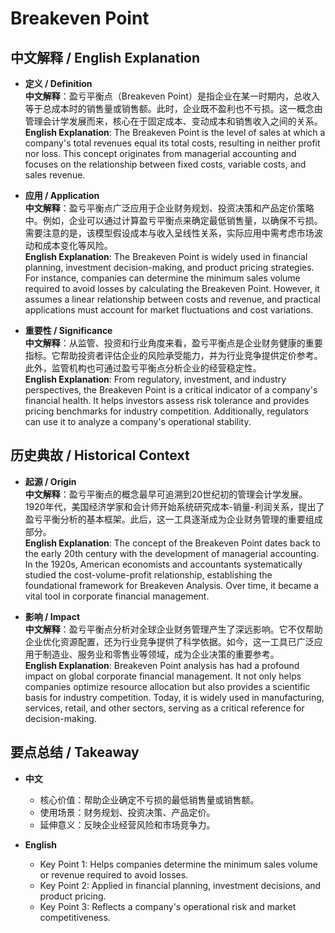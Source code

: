 # Breakeven Point

## 中文解释 / English Explanation

* **定义 / Definition**  
  **中文解释**：盈亏平衡点（Breakeven Point）是指企业在某一时期内，总收入等于总成本时的销售量或销售额。此时，企业既不盈利也不亏损。这一概念由管理会计学发展而来，核心在于固定成本、变动成本和销售收入之间的关系。  
  **English Explanation**: The Breakeven Point is the level of sales at which a company's total revenues equal its total costs, resulting in neither profit nor loss. This concept originates from managerial accounting and focuses on the relationship between fixed costs, variable costs, and sales revenue.

* **应用 / Application**  
  **中文解释**：盈亏平衡点广泛应用于企业财务规划、投资决策和产品定价策略中。例如，企业可以通过计算盈亏平衡点来确定最低销售量，以确保不亏损。需要注意的是，该模型假设成本与收入呈线性关系，实际应用中需考虑市场波动和成本变化等风险。  
  **English Explanation**: The Breakeven Point is widely used in financial planning, investment decision-making, and product pricing strategies. For instance, companies can determine the minimum sales volume required to avoid losses by calculating the Breakeven Point. However, it assumes a linear relationship between costs and revenue, and practical applications must account for market fluctuations and cost variations.

* **重要性 / Significance**  
  **中文解释**：从监管、投资和行业角度来看，盈亏平衡点是企业财务健康的重要指标。它帮助投资者评估企业的风险承受能力，并为行业竞争提供定价参考。此外，监管机构也可通过盈亏平衡点分析企业的经营稳定性。  
  **English Explanation**: From regulatory, investment, and industry perspectives, the Breakeven Point is a critical indicator of a company's financial health. It helps investors assess risk tolerance and provides pricing benchmarks for industry competition. Additionally, regulators can use it to analyze a company's operational stability.

## 历史典故 / Historical Context

* **起源 / Origin**  
  **中文解释**：盈亏平衡点的概念最早可追溯到20世纪初的管理会计学发展。1920年代，美国经济学家和会计师开始系统研究成本-销量-利润关系，提出了盈亏平衡分析的基本框架。此后，这一工具逐渐成为企业财务管理的重要组成部分。  
  **English Explanation**: The concept of the Breakeven Point dates back to the early 20th century with the development of managerial accounting. In the 1920s, American economists and accountants systematically studied the cost-volume-profit relationship, establishing the foundational framework for Breakeven Analysis. Over time, it became a vital tool in corporate financial management.

* **影响 / Impact**  
  **中文解释**：盈亏平衡点分析对全球企业财务管理产生了深远影响。它不仅帮助企业优化资源配置，还为行业竞争提供了科学依据。如今，这一工具已广泛应用于制造业、服务业和零售业等领域，成为企业决策的重要参考。  
  **English Explanation**: Breakeven Point analysis has had a profound impact on global corporate financial management. It not only helps companies optimize resource allocation but also provides a scientific basis for industry competition. Today, it is widely used in manufacturing, services, retail, and other sectors, serving as a critical reference for decision-making.

## 要点总结 / Takeaway

* **中文**  
  - 核心价值：帮助企业确定不亏损的最低销售量或销售额。  
  - 使用场景：财务规划、投资决策、产品定价。  
  - 延伸意义：反映企业经营风险和市场竞争力。

* **English**  
  - Key Point 1: Helps companies determine the minimum sales volume or revenue required to avoid losses.  
  - Key Point 2: Applied in financial planning, investment decisions, and product pricing.  
  - Key Point 3: Reflects a company's operational risk and market competitiveness.